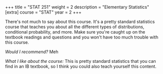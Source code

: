 +++
title = "STAT 251"
weight = 2
description = "Elementary Statistics"
[extra]
course = "STAT"
year = 2
+++

There's not much to say about this course. It's a pretty standard statistics course that teaches you about all the different types of distributions, conditional probability, and more. Make sure you're caught up on the textbook readings and questions and you won't have too much trouble with this course.

*Would I recommend?* Meh

*What I like about the course:* This is pretty standard statistics that you can find in an IB textbook, so I think you could also teach yourself this content. 